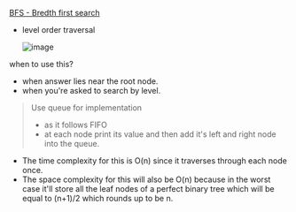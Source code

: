 <ins> BFS - Bredth first search </ins>
- level order traversal

  ![image](https://github.com/user-attachments/assets/49b2c6a2-7af8-48fc-bd71-77d9f89122cf)

when to use this?
- when answer lies near the root node.
- when you're asked to search by level.


> Use queue for implementation
> - as it follows FIFO
> - at each node print its value and then add it's left and right node into the queue.

- The time complexity for this is O(n) since it traverses through each node once.
- The space complexity for this will also be O(n) because in the worst case it'll store all the leaf nodes of a perfect binary tree which will be equal to (n+1)/2 which rounds up to be n.

